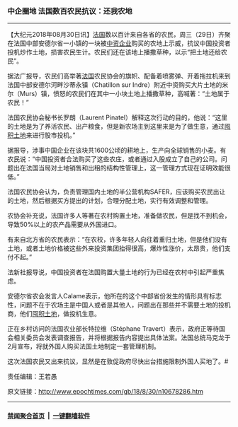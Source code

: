 ### 中企圈地 法国数百农民抗议：还我农地
------------------------

<p>【大纪元2018年08月30日讯】<a href="http://www.epochtimes.com/gb/tag/%E6%B3%95%E5%9B%BD.html">法国</a>数以百计来自各省的农民，周三（29日）齐聚在法国中部安德尔省一小镇的一块被<a href="http://www.epochtimes.com/gb/tag/%E4%B8%AD%E8%B5%84%E4%BC%81%E4%B8%9A.html">中资企业</a>购买的农地上示威，抗议中国投资者投机炒作土地，损害农民生计。农民们还在该地上播撒草种，以示“把土地还给农民”。</p>
<p>据法广报导，农民们高举著<a href="http://www.epochtimes.com/gb/tag/%E6%B3%95%E5%9B%BD.html">法国</a>农民协会的旗帜、配备着喷雾弹、开着拖拉机来到法国中部安德尔河畔沙蒂永镇（Chatillon sur Indre）附近中资购买大片土地的米尔（Murs）镇，愤怒的农民们在其中一小块土地上播撒草种，高喊著：“土地属于农民！”</p>
<p>法国农民协会秘书长罗朗（Laurent Pinatel）解释这次行动的目的，他说：“这里的土地是为了养活农民、出产粮食，但是新农场主到这里来是为了做生意，通过<a href="http://www.epochtimes.com/gb/tag/%E5%9B%A4%E7%A7%AF%E5%9C%9F%E5%9C%B0.html">囤积土地</a>来进行股市投机。”</p>
<p>据报导，涉事中国企业在该块共1600公顷的耕地上，生产向全球销售的小麦。有农民说：“中国投资者合法购买了这些农庄，或者通过入股成立了自己的公司。问题出在法国当局对土地销售和出租的结构性管理上，这一管理方式现在证明效能很低。”</p>
<p>法国农民协会认为，负责管理国内土地的半公营机构SAFER，应该购买农民出让的土地，然后根据买方提出的计划，合理分配土地，实行有效调整和管理。</p>
<p>农协会补充说，法国许多人等著在农村购置土地，准备做农民，但是找不到机会，导致50%以上的农产品需要从外国进口。</p>
<p>有来自北方省的农民表示：“在农校，许多年轻人向往着重归土地，但是他们没有土地，或者土地价格被这些外来投资集团抬得很高，爆炸性涨价，太昂贵，他们支付不起。”</p>
<p>法新社报导说，中国投资者在法国购置大量土地的行为已经在农村中引起严重焦虑。</p>
<p>安德尔省农会发言人Calame表示，他所在的这个中部省份发生的情形具有标志性，问题不在于农场主是中国人或者是其他人，问题出在那些并不需要土地的投机商，他们<a href="http://www.epochtimes.com/gb/tag/%E5%9B%A4%E7%A7%AF%E5%9C%9F%E5%9C%B0.html">囤积土地</a>，做投机生意。</p>
<p>正在乡村访问的法国农业部长特拉维（Stéphane Travert）表示，政府正等待国会相关委员会发表调查报告，并将根据报告内容提出具体法案。法国总统马克龙于2月宣布，将就外国人购买法国土地制定一套管理机制。</p>
<p>这次法国农民又出来抗议，显然是在敦促政府尽快出台措施限制外国人买地了。#</p>
<p>责任编辑：王若愚</p>

原文链接：http://www.epochtimes.com/gb/18/8/30/n10678286.htm


------------------------
#### [禁闻聚合首页](https://github.com/gfw-breaker/banned-news/blob/master/README.md) &nbsp;|&nbsp;  [一键翻墙软件](https://github.com/gfw-breaker/nogfw/blob/master/README.md)